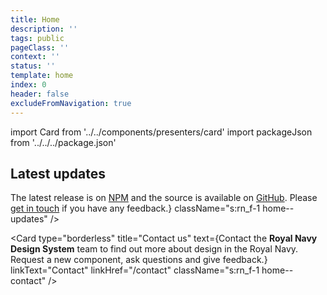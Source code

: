 ```yaml
---
title: Home
description: ''
tags: public
pageClass: ''
context: ''
status: ''
template: home
index: 0
header: false
excludeFromNavigation: true
---
```


import Card from '../../components/presenters/card'
import packageJson from '../../../package.json'

<section class="s:rn_f s:rn_f-align-start rn_mt-12 s:rn_mb-15">
  <Card 
    type="border" 
    title="Styles" 
    text="Make your service look like it's for the Royal Navy with guides for applying colour, typography and spacing." 
    linkText="View styles" 
    linkHref="/styles"
    className="s:rn_f-1 s:rn_mr-8"
  />

  <Card 
    type="border" 
    title="Components" 
    text="Save time with reusable, accessible components for forms, navigation, cards and more." 
    linkText="View components" 
    linkHref="/components" 
    className="s:rn_f-1 s:rn_ml-8 rn_mt-12 s:rn_mt-0"
  />
</section>

<section class="home--info">
  <h2 class="home__title">Latest updates</h2>
  <div class="s:rn_f s:rn_f-align-start">
  <Card 
    type="coloured" 
    title={`Design System v${packageJson.version} released`}
    text={<span>The latest release is on <a href="https://www.npmjs.com/package/@royalnavy/react-component-library">NPM</a> and the source is available on <a href="https://github.com/Royal-Navy/design-system">GitHub</a>. Please <a href="/contact">get in touch</a> if you have any feedback.</span>}
    className="s:rn_f-1 home--updates"
  />

  <Card
    type="borderless" 
    title="Contact us" 
    text={<span>Contact the <strong>Royal Navy Design System</strong> team to find out more about design in the Royal Navy. Request a new component, ask questions and give feedback.</span>}
    linkText="Contact" 
    linkHref="/contact"
    className="s:rn_f-1 home--contact"
  />
  </div>
</section>
